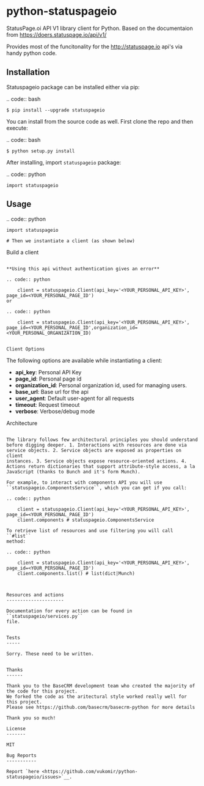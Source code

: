 python-statuspageio
==============

StatusPage.oi  API V1 library client for Python. Based on the documentaion from https://doers.statuspage.io/api/v1/

Provides most of the funcitonality for the http://statuspage.io api's via handy python code.


Installation
------------

Statuspageio package can be installed either via pip:

.. code:: bash

    $ pip install --upgrade statuspageio



You can install from the source code as well. First clone the repo and
then execute:

.. code:: bash

    $ python setup.py install

After installing, import ``statuspageio`` package:

.. code:: python

    import statuspageio

Usage
-----

.. code:: python

    import statuspageio

    # Then we instantiate a client (as shown below)

Build a client
~~~~~~~~~~~~~~

**Using this api without authentication gives an error**

.. code:: python

    client = statuspageio.Client(api_key='<YOUR_PERSONAL_API_KEY>', page_id=<YOUR_PERSONAL_PAGE_ID')
or

.. code:: python

    client = statuspageio.Client(api_key='<YOUR_PERSONAL_API_KEY>', page_id=<YOUR_PERSONAL_PAGE_ID',organization_id=<YOUR_PERSONAL_ORGANIZATION_ID)


Client Options
~~~~~~~~~~~~~~

The following options are available while instantiating a client:

-  **api\_key**: Personal API Key
-  **page\_id**: Personal page id
-  **organization\_id**: Personal organization id, used for managing users.
-  **base\_url**: Base url for the api
-  **user\_agent**: Default user-agent for all requests
-  **timeout**: Request timeout
-  **verbose**: Verbose/debug mode

Architecture
~~~~~~~~~~~~

The library follows few architectural principles you should understand
before digging deeper. 1. Interactions with resources are done via
service objects. 2. Service objects are exposed as properties on client
instances. 3. Service objects expose resource-oriented actions. 4.
Actions return dictionaries that support attribute-style access, a la
JavaScript (thanks to Bunch and it's form Munch).

For example, to interact with components API you will use
``statuspageio.ComponentsService``, which you can get if you call:

.. code:: python

    client = statuspageio.Client(api_key='<YOUR_PERSONAL_API_KEY>', page_id=<YOUR_PERSONAL_PAGE_ID')
    client.components # statuspageio.ComponentsService

To retrieve list of resources and use filtering you will call ``#list``
method:

.. code:: python

    client = statuspageio.Client(api_key='<YOUR_PERSONAL_API_KEY>', page_id=<YOUR_PERSONAL_PAGE_ID')
    client.components.list() # list(dict|Munch)



Resources and actions
---------------------

Documentation for every action can be found in ``statuspageio/services.py``
file.


Tests
-----

Sorry. These need to be written. 


Thanks
------

Thank you to the BaseCRM development team who created the majority of the code for this project. 
We forked the code as the aritectural style worked really well for this project. 
Please see https://github.com/basecrm/basecrm-python for more details

Thank you so much!

License
-------

MIT

Bug Reports
-----------

Report `here <https://github.com/vukomir/python-statuspageio/issues>`__.


